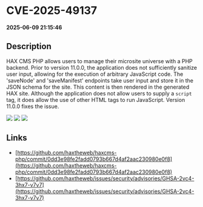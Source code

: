 # CVE-2025-49137

**2025-06-09 21:15:46**

## Description
HAX CMS PHP allows users to manage their microsite universe with a PHP backend. Prior to version 11.0.0, the application does not sufficiently sanitize user input, allowing for the execution of arbitrary JavaScript code. The 'saveNode' and 'saveManifest' endpoints take user input and store it in the JSON schema for the site. This content is then rendered in the generated HAX site. Although the application does not allow users to supply a `script` tag, it does allow the use of other HTML tags to run JavaScript. Version 11.0.0 fixes the issue.

![](https://img.shields.io/static/v1?label=Score&message=8.5&color=red)
![](https://img.shields.io/static/v1?label=Severity&message=HIGH&color=red)
![](https://img.shields.io/static/v1?label=CWE&message=XSS&color=green)

## Links
- [https://github.com/haxtheweb/haxcms-php/commit/0dd3e98fe2fadd0793b667d4af2aac230980e0f8](https://github.com/haxtheweb/haxcms-php/commit/0dd3e98fe2fadd0793b667d4af2aac230980e0f8)
- [https://github.com/haxtheweb/issues/security/advisories/GHSA-2vc4-3hx7-v7v7](https://github.com/haxtheweb/issues/security/advisories/GHSA-2vc4-3hx7-v7v7)
